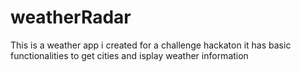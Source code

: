 # weatherRadar
This is a weather app i created for a challenge hackaton it has basic functionalities to get cities and isplay weather information
